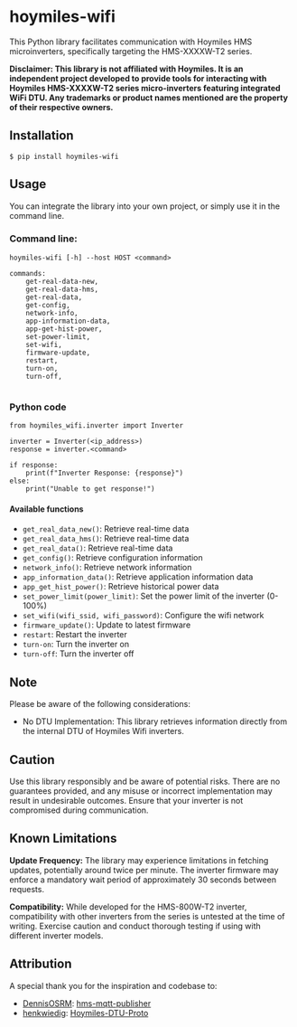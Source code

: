 # hoymiles-wifi


This Python library facilitates communication with Hoymiles HMS microinverters, specifically targeting the HMS-XXXXW-T2 series.

**Disclaimer: This library is not affiliated with Hoymiles. It is an independent project developed to provide tools for interacting with Hoymiles HMS-XXXXW-T2 series micro-inverters featuring integrated WiFi DTU. Any trademarks or product names mentioned are the property of their respective owners.**


## Installation

```
$ pip install hoymiles-wifi
```

## Usage

You can integrate the library into your own project, or simply use it in the command line.

### Command line:

```
hoymiles-wifi [-h] --host HOST <command>

commands:
    get-real-data-new, 
    get-real-data-hms,
    get-real-data,
    get-config,
    network-info,
    app-information-data,
    app-get-hist-power,
    set-power-limit,
    set-wifi,
    firmware-update,
    restart,
    turn-on,
    turn-off,
    
```

### Python code

```
from hoymiles_wifi.inverter import Inverter

inverter = Inverter(<ip_address>)
response = inverter.<command>

if response:
    print(f"Inverter Response: {response}")
else:
    print("Unable to get response!")
```

#### Available functions
- `get_real_data_new()`: Retrieve real-time data
- `get_real_data_hms()`: Retrieve real-time data
- `get_real_data()`: Retrieve real-time data
- `get_config()`: Retrieve configuration information
- `network_info()`: Retrieve network information
- `app_information_data()`: Retrieve application information data
- `app_get_hist_power()`: Retrieve historical power data
- `set_power_limit(power_limit)`: Set the power limit of the inverter (0-100%)
- `set_wifi(wifi_ssid, wifi_password)`: Configure the wifi network
- `firmware_update()`: Update to latest firmware
- `restart`: Restart the inverter
- `turn-on`: Turn the inverter on
- `turn-off`: Turn the inverter off

## Note

Please be aware of the following considerations:

 - No DTU Implementation: This library
   retrieves information directly from the internal DTU of Hoymiles Wifi
   inverters.

## Caution

Use this library responsibly and be aware of potential risks. There are no guarantees provided, and any misuse or incorrect implementation may result in undesirable outcomes. Ensure that your inverter is not compromised during communication.

  
## Known Limitations

**Update Frequency:** The library may experience limitations in fetching updates, potentially around twice per minute. The inverter firmware may enforce a mandatory wait period of approximately 30 seconds between requests.

**Compatibility:** While developed for the HMS-800W-T2 inverter, compatibility with other inverters from the series is untested at the time of writing. Exercise caution and conduct thorough testing if using with different inverter models.

## Attribution

A special thank you for the inspiration and codebase to:
 - [DennisOSRM](https://github.com/DennisOSRM): [hms-mqtt-publisher](https://github.com/DennisOSRM/hms-mqtt-publisher)
 - [henkwiedig](https://github.com/henkwiedig): [Hoymiles-DTU-Proto](https://github.com/henkwiedig/Hoymiles-DTU-Proto)
